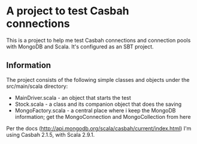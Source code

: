 A project to test Casbah connections
====================================

This is a project to help me test Casbah connections and connection pools with MongoDB and Scala. It's configured as an SBT project.


Information
-----------

The project consists of the following simple classes and objects under the src/main/scala directory:

* MainDriver.scala - an object that starts the test
* Stock.scala - a class and its companion object that does the saving
* MongoFactory.scala - a central place where i keep the MongoDB information; get the MongoConnection and MongoCollection from here

Per the docs (http://api.mongodb.org/scala/casbah/current/index.html) I'm using Casbah 2.1.5, with Scala 2.9.1.

